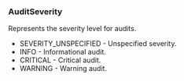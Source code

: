 ### AuditSeverity
Represents the severity level for audits.

- SEVERITY_UNSPECIFIED - Unspecified severity.
- INFO - Informational audit.
- CRITICAL - Critical audit.
- WARNING - Warning audit.
